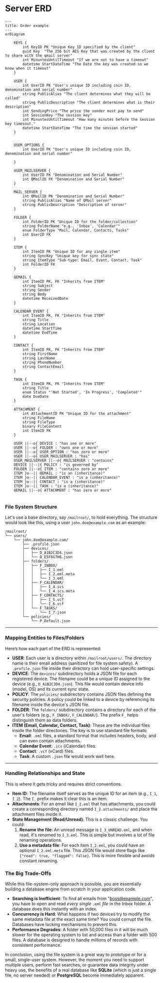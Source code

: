 # Server ERD
```mermaid
---
title: Order example
---
erDiagram

    KEYS {
        int KeyID PK "Unique Key ID specified by the client"
        guid Key  "The 256 bit AES Key that was created by the client to share with the qmail server"
        int MinuntesUntilTimeout "If we are not to have a timeout"
        datetime StartDateTime "The Date the key was created so we know when it timeout"
    }

    USER {
        int UserID PK "User's unique ID including coin ID, denomination and serial number"
        string PublicAlias "The client determines what they will be called"
        string PublicDescription "The client determines what is their description"
        int SendingPrice "The price the sender must pay to send"
        int SessionKey "The session key"
        int MinuntesUntilTimeout "How many minutes before the session key timesout."
        datetime StartDateTime "The time the session started"
    }


    USER_OPTIONS {
        int UserID PK "User's unique ID including coin ID, denomination and serial number"

    }

    USER_MAILSERVER {
        int UserID FK "Denomination and Serial Number"
        int QMailID FK "Denomination and Serial Number"
    }

    MAIL_SERVER {
        int QMailID PK "Denomination and Serial Number"
        string PublicAlias "Name of QMail server"
        string PublicDescription "Description of server"
    }

    FOLDER {
        int FolderID PK "Unique ID for the folder/collection"
        string FolderName "e.g., 'Inbox', 'Calendar'"
        enum FolderType "Mail, Calendar, Contacts, Tasks"
        int UserID FK
    }

    ITEM {
        int ItemID PK "Unique ID for any single item"
        string SyncKey "Unique key for sync state"
        string ItemType "Sub-type: Email, Event, Contact, Task"
        int FolderID FK
    }

    QEMAIL {
        int ItemID PK, FK "Inherits from ITEM"
        string Subject
        string Sender
        string Body
        datetime ReceivedDate
    }

    CALENDAR_EVENT {
        int ItemID PK, FK "Inherits from ITEM"
        string Title
        string Location
        datetime StartTime
        datetime EndTime
    }

    CONTACT {
        int ItemID PK, FK "Inherits from ITEM"
        string FirstName
        string LastName
        string PhoneNumber
        string ContactEmail
    }

    TASK {
        int ItemID PK, FK "Inherits from ITEM"
        string Title
        enum Status "'Not Started', 'In Progress', 'Completed'"
        date DueDate
    }

    ATTACHMENT {
        int AttachmentID PK "Unique ID for the attachment"
        string FileName
        string FileType
        binary FileContent
        int ItemID FK
    }

    USER ||--o{ DEVICE : "has one or more"
    USER ||--o{ FOLDER : "owns one or more"
    USER ||--o{ USER_OPTION : "has zero or more"
    USER ||--o{ USER_MAILSERVER : "has"
    USER_MAILSERVER ||--o{ MAILSERVER : "contains"
    DEVICE ||--|{ POLICY : "is governed by"
    FOLDER ||--o{ ITEM : "contains zero or more"
    ITEM }o--|| QEMAIL : "is an (inheritance)"
    ITEM }o--|| CALENDAR_EVENT : "is a (inheritance)"
    ITEM }o--|| CONTACT : "is a (inheritance)"
    ITEM }o--|| TASK : "is a (inheritance)"
    QEMAIL ||--o{ ATTACHMENT : "has zero or more"


```



### File System Structure

Let's use a base directory, say `/mailroot/`, to hold everything. The structure would look like this, using a user `john.doe@example.com` as an example:

```
/mailroot/
└── users/
    └── john.doe@example.com/
        ├── .profile.json
        ├── devices/
        │   ├── D_A1B2C3D4.json
        │   └── D_E5F6G7H8.json
        ├── folders/
        │   ├── F_INBOX/
        │   │   ├── I_1.eml
        │   │   ├── I_2.eml.meta
        │   │   └── I_3.eml
        │   ├── F_CALENDAR/
        │   │   ├── I_4.ics
        │   │   └── I_4.ics.meta
        │   ├── F_CONTACTS/
        │   │   ├── I_5.vcf
        │   │   └── I_6.vcf
        │   └── F_TASKS/
        │       └── I_7.json
        └── policies/
            └── P_Default.json
```

-----

### Mapping Entities to Files/Folders

Here’s how each part of the ERD is represented:

  * **USER**: Each user is a directory within `/mailroot/users/`. The directory name is their email address (sanitized for file system safety). A `.profile.json` file inside their directory can hold user-specific settings.
  * **DEVICE**: The `devices/` subdirectory holds a JSON file for each registered device. The filename could be a unique ID assigned to the device (e.g., `D_A1B2C3D4.json`). This file would contain device info (model, OS) and its current sync state.
  * **POLICY**: The `policies/` subdirectory contains JSON files defining the security policies. A policy could be linked to a device by referencing its filename inside the device's JSON file.
  * **FOLDER**: The `folders/` subdirectory contains a directory for each of the user's folders (e.g., `F_INBOX/`, `F_CALENDAR/`). The prefix `F_` helps distinguish them as data folders.
  * **ITEM (Email, Calendar, Contact, Task)**: These are the individual files inside the folder directories. The key is to use standard file formats:
      * **Email**: `.eml` files, a standard format that includes headers, body, and can even contain attachments.
      * **Calendar Event**: `.ics` (iCalendar) files.
      * **Contact**: `.vcf` (vCard) files.
      * **Task**: A custom `.json` file would work well here.

-----

### Handling Relationships and State

This is where it gets tricky and requires strict conventions.

  * **Item ID**: The filename itself serves as the unique ID for an item (e.g., `I_1`, `I_2`). The `I_` prefix makes it clear this is an item.
  * **Attachments**: For an email like `I_2.eml` that has attachments, you could create a corresponding directory named `I_2.attachments/` and place the attachment files inside it.
  * **State Management (Read/Unread)**: This is a classic challenge. You could:
    1.  **Rename the file**: An unread message is `I_3_UNREAD.eml`, and when read, it's renamed to `I_3.eml`. This is simple but involves a lot of file renaming operations.
    2.  **Use a metadata file**: For each item `I_2.eml`, you could have an optional `I_2.eml.meta` file. This JSON file would store flags like `{"read": true, "flagged": false}`. This is more flexible and avoids constant renaming.

### The Big Trade-Offs

While this file-system-only approach is possible, you are essentially building a database engine from scratch in your application code.

  * **Searching is Inefficient**: To find all emails from "boss@example.com", you have to open and read *every single `.eml` file* in the Inbox folder. A database does this instantly with an index.
  * **Concurrency is Hard**: What happens if two devices try to modify the same metadata file at the exact same time? You could corrupt the file. Databases have locking mechanisms to prevent this.
  * **Performance Degrades**: A folder with 50,000 files in it will be much slower for the operating system to list and access than a folder with 500 files. A database is designed to handle millions of records with consistent performance.

In conclusion, using the file system is a great way to prototype or for a small, single-user system. However, the moment you need to support multiple users, perform fast searches, or guarantee data integrity under heavy use, the benefits of a real database like **SQLite** (which is just a single file, no server needed) or **PostgreSQL** become immediately apparent.
